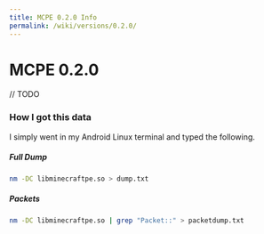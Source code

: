 ```yaml
---
title: MCPE 0.2.0 Info
permalink: /wiki/versions/0.2.0/
---
```

# MCPE 0.2.0
// TODO

### How I got this data
I simply went in my Android Linux terminal and typed the following.

##### Full Dump
```bash
nm -DC libminecraftpe.so > dump.txt
```

##### Packets
```bash
nm -DC libminecraftpe.so | grep "Packet::" > packetdump.txt
```
